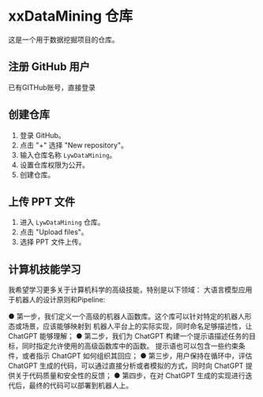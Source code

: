 # xxDataMining 仓库
这是一个用于数据挖掘项目的仓库。

## 注册 GitHub 用户
已有GITHub账号，直接登录

## 创建仓库
1. 登录 GitHub。
2. 点击 "+" 选择 "New repository"。
3. 输入仓库名称 `LywDataMining`。
4. 设置仓库权限为公开。
5. 创建仓库。

## 上传 PPT 文件
1. 进入 `LywDataMining` 仓库。
2. 点击 "Upload files"。
3. 选择 PPT 文件上传。

## 计算机技能学习
我希望学习更多关于计算机科学的高级技能，特别是以下领域：
大语言模型应用于机器人的设计原则和Pipeline:

● 第一步，我们定义一个高级的机器人函数库。这个库可以针对特定的机器人形态或场景，应该能够映射到
   机器人平台上的实际实现，同时命名足够描述性，让 ChatGPT 能够理解；
● 第二步，我们为 ChatGPT 构建一个提示语描述任务的目标，同时指定允许使用的高级函数库中的函数。
   提示语也可以包含一些约束条件，或者指示 ChatGPT 如何组织其回应；
● 第三步，用户保持在循环中，评估 ChatGPT 生成的代码，可以通过直接分析或者模拟的方式，同时向 
   ChatGPT 提供关于代码质量和安全性的反馈；
● 第四步，在对 ChatGPT 生成的实现进行迭代后，最终的代码可以部署到机器人上。
